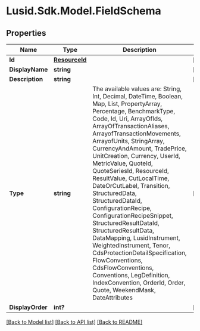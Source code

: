 
# Lusid.Sdk.Model.FieldSchema

## Properties

Name | Type | Description | Notes
------------ | ------------- | ------------- | -------------
**Id** | [**ResourceId**](ResourceId.md) |  | [optional] 
**DisplayName** | **string** |  | [optional] 
**Description** | **string** |  | [optional] 
**Type** | **string** | The available values are: String, Int, Decimal, DateTime, Boolean, Map, List, PropertyArray, Percentage, BenchmarkType, Code, Id, Uri, ArrayOfIds, ArrayOfTransactionAliases, ArrayofTransactionMovements, ArrayofUnits, StringArray, CurrencyAndAmount, TradePrice, UnitCreation, Currency, UserId, MetricValue, QuoteId, QuoteSeriesId, ResourceId, ResultValue, CutLocalTime, DateOrCutLabel, Transition, StructuredData, StructuredDataId, ConfigurationRecipe, ConfigurationRecipeSnippet, StructuredResultDataId, StructuredResultData, DataMapping, LusidInstrument, WeightedInstrument, Tenor, CdsProtectionDetailSpecification, FlowConventions, CdsFlowConventions, Conventions, LegDefinition, IndexConvention, OrderId, Order, Quote, WeekendMask, DateAttributes | [optional] 
**DisplayOrder** | **int?** |  | [optional] 

[[Back to Model list]](../README.md#documentation-for-models)
[[Back to API list]](../README.md#documentation-for-api-endpoints)
[[Back to README]](../README.md)

